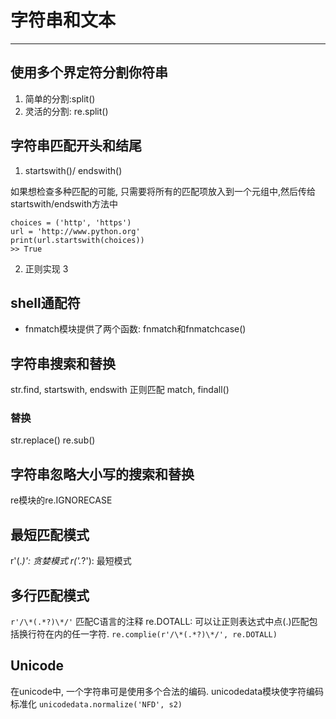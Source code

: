 # 字符串和文本
---

## 使用多个界定符分割你符串
1. 简单的分割:split()
2. 灵活的分割: re.split()

## 字符串匹配开头和结尾
1. startswith()/ endswith()

如果想检查多种匹配的可能, 只需要将所有的匹配项放入到一个元组中,然后传给startswith/endswith方法中
```
choices = ('http', 'https')
url = 'http://www.python.org'
print(url.startswith(choices))
>> True
```

2. 正则实现
3

## shell通配符
- fnmatch模块提供了两个函数: fnmatch和fnmatchcase()

## 字符串搜索和替换
str.find, startswith, endswith
正则匹配
match, findall()

### 替换
str.replace()
re.sub()

## 字符串忽略大小写的搜索和替换
re模块的re.IGNORECASE

## 最短匹配模式

r'(.*)': 贪婪模式
r('.*?'): 最短模式

## 多行匹配模式

`r'/\*(.*?)\*/'`  匹配C语言的注释
re.DOTALL: 可以让正则表达式中点(.)匹配包括换行符在内的任一字符.
`re.complie(r'/\*(.*?)\*/', re.DOTALL)`

## Unicode
在unicode中, 一个字符串可是使用多个合法的编码.
unicodedata模块使字符编码标准化
`unicodedata.normalize('NFD', s2)`
